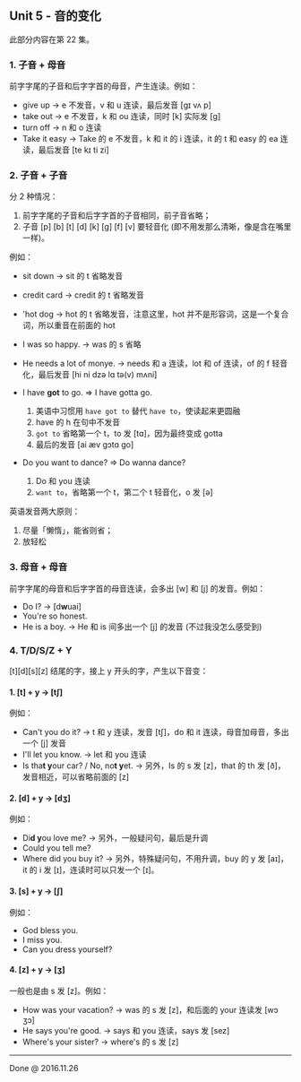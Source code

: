 ## Unit 5 - 音的变化

此部分内容在第 22 集。

### 1. 子音 + 母音

前字字尾的子音和后字字首的母音，产生连读。例如：

- give up -> e 不发音，v 和 u 连读，最后发音 [gɪ vʌ p]
- take out -> e 不发音，k 和 ou 连读，同时 [k] 实际发 [g]
- turn off -> n 和 o 连读
- Take it easy -> Take 的 e 不发音，k 和 it 的 i 连读，it 的 t 和 easy 的 ea 连读，最后发音 [te kɪ ti zi]

### 2. 子音 + 子音

分 2 种情况：

1. 前字字尾的子音和后字字首的子音相同，前子音省略；
1. 子音 [p] [b] [t] [d] [k] [g] [f] [v] 要轻音化 (即不用发那么清晰，像是含在嘴里一样)。

例如：

- sit down -> sit 的 t 省略发音
- credit card -> credit 的 t 省略发音
- 'hot dog -> hot 的 t 省略发音，注意这里，hot 并不是形容词，这是一个复合词，所以重音在前面的 hot
- I was so happy. -> was 的 s 省略
- He needs a lot of monye. -> needs 和 a 连读，lot 和 of 连读，of 的 f 轻音化，最后发音 [hi ni dzə lɑ tə(v) mʌni]

- I have **got** to go. => I have gotta go.
  1. 美语中习惯用 `have got to` 替代 `have to`，使读起来更圆融
  1. have 的 h 在句中不发音
  1. `got to` 省略第一个 t，to 发 [tɑ]，因为最终变成 gotta
  1. 最后的发音 [ai æv gɔtɑ go]

- Do you want to dance? => Do wanna dance?
  1. Do 和 you 连读
  1. `want to`，省略第一个 t，第二个 t 轻音化，o 发 [ə]

英语发音两大原则：

1. 尽量「懒惰」，能省则省；
1. 放轻松

### 3. 母音 + 母音

前字字尾的母音和后字字首的母音连读，会多出 [w] 和 [j] 的发音。例如：

- Do I? -> [d**w**uai]
- You're so honest.
- He is a boy. -> He 和 is 间多出一个 [j] 的发音 (不过我没怎么感受到)

### 4. T/D/S/Z + Y

[t][d][s][z] 结尾的字，接上 y 开头的字，产生以下音变：

#### 1. [t] + y -> [tʃ]

例如：

- Can't you do it? -> t 和 y 连读，发音 [tʃ]，do 和 it 连读，母音加母音，多出一个 [j] 发音
- I'll let you know. -> let 和 you 连读
- Is tha**t y**our car? / No, no**t y**et. -> 另外，Is 的 s 发 [z]，that 的 th 发 [ð]，发音相近，可以省略前面的 [z]

#### 2. [d] + y -> [dʒ]

例如：

- Di**d y**ou love me? -> 另外，一般疑问句，最后是升调
- Could you tell me?
- Where did you buy it? -> 另外，特殊疑问句，不用升调，buy 的 y 发 [aɪ]，it 的 i 发 [ɪ]，连读时可以只发一个 [ɪ]。

#### 3. [s] + y -> [ʃ]

例如：

- God bless you.
- I miss you.
- Can you dress yourself?

#### 4. [z] + y -> [ʒ]

一般也是由 s 发 [z]。例如：

- How was your vacation? -> was 的 s 发 [z]，和后面的 your 连读发 [wɔ ʒɔ]
- He says you're good. -> says 和 you 连读，says 发 [sez]
- Where's your sister? -> where's 的 s 发 [z]

----

Done @ 2016.11.26
